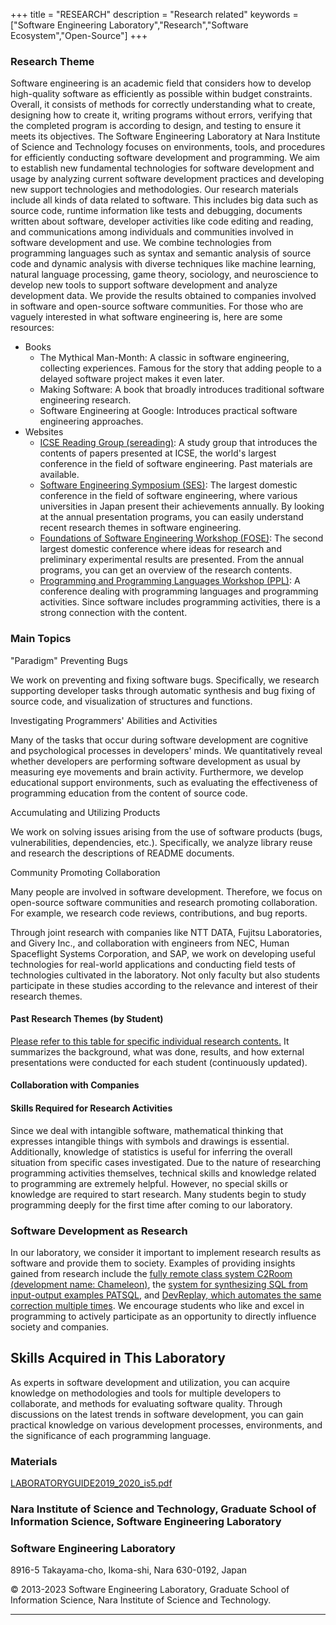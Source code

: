 +++
title = "RESEARCH"
description = "Research related"
keywords = ["Software Engineering Laboratory","Research","Software Ecosystem","Open-Source"]
+++


### Research Theme

Software engineering is an academic field that considers how to develop high-quality software as efficiently as possible within budget constraints. Overall, it consists of methods for correctly understanding what to create, designing how to create it, writing programs without errors, verifying that the completed program is according to design, and testing to ensure it meets its objectives.
The Software Engineering Laboratory at Nara Institute of Science and Technology focuses on environments, tools, and procedures for efficiently conducting software development and programming. We aim to establish new fundamental technologies for software development and usage by analyzing current software development practices and developing new support technologies and methodologies. Our research materials include all kinds of data related to software. This includes big data such as source code, runtime information like tests and debugging, documents written about software, developer activities like code editing and reading, and communications among individuals and communities involved in software development and use. We combine technologies from programming languages such as syntax and semantic analysis of source code and dynamic analysis with diverse techniques like machine learning, natural language processing, game theory, sociology, and neuroscience to develop new tools to support software development and analyze development data. We provide the results obtained to companies involved in software and open-source software communities.
For those who are vaguely interested in what software engineering is, here are some resources:

- Books
    - The Mythical Man-Month: A classic in software engineering, collecting experiences. Famous for the story that adding people to a delayed software project makes it even later.
    - Making Software: A book that broadly introduces traditional software engineering research.
    - Software Engineering at Google: Introduces practical software engineering approaches.
- Websites
    - [ICSE Reading Group (sereading)](https://sites.google.com/site/sereadings): A study group that introduces the contents of papers presented at ICSE, the world's largest conference in the field of software engineering. Past materials are available.
    - [Software Engineering Symposium (SES)](https://ses.sigse.jp/): The largest domestic conference in the field of software engineering, where various universities in Japan present their achievements annually. By looking at the annual presentation programs, you can easily understand recent research themes in software engineering.
    - [Foundations of Software Engineering Workshop (FOSE)](https://fose.jssst.or.jp/): The second largest domestic conference where ideas for research and preliminary experimental results are presented. From the annual programs, you can get an overview of the research contents.
    - [Programming and Programming Languages Workshop (PPL)](https://jssst-ppl.org/workshop): A conference dealing with programming languages and programming activities. Since software includes programming activities, there is a strong connection with the content.


### Main Topics

"Paradigm"
Preventing Bugs

We work on preventing and fixing software bugs.
Specifically, we research supporting developer tasks through automatic synthesis and bug fixing of source code, and visualization of structures and functions.

Investigating Programmers' Abilities and Activities

Many of the tasks that occur during software development are cognitive and psychological processes in developers' minds.
We quantitatively reveal whether developers are performing software development as usual by measuring eye movements and brain activity.
Furthermore, we develop educational support environments, such as evaluating the effectiveness of programming education from the content of source code.

Accumulating and Utilizing Products

We work on solving issues arising from the use of software products (bugs, vulnerabilities, dependencies, etc.).
Specifically, we analyze library reuse and research the descriptions of README documents.

Community
Promoting Collaboration

Many people are involved in software development. Therefore, we focus on open-source software communities and research promoting collaboration. For example, we research code reviews, contributions, and bug reports.

Through joint research with companies like NTT DATA, Fujitsu Laboratories, and Givery Inc., and collaboration with engineers from NEC, Human Spaceflight Systems Corporation, and SAP, we work on developing useful technologies for real-world applications and conducting field tests of technologies cultivated in the laboratory. Not only faculty but also students participate in these studies according to the relevance and interest of their research themes.

#### Past Research Themes (by Student)

[Please refer to this table for specific individual research contents.](https://www.notion.so/NAIST-SE-Lab-Research-Topics-77e46bb69a2648aab97648f1a7603a1f) It summarizes the background, what was done, results, and how external presentations were conducted for each student (continuously updated).

#### Collaboration with Companies

#### Skills Required for Research Activities

Since we deal with intangible software, mathematical thinking that expresses intangible things with symbols and drawings is essential. Additionally, knowledge of statistics is useful for inferring the overall situation from specific cases investigated. Due to the nature of researching programming activities themselves, technical skills and knowledge related to programming are extremely helpful. However, no special skills or knowledge are required to start research. Many students begin to study programming deeply for the first time after coming to our laboratory.

### Software Development as Research

In our laboratory, we consider it important to implement research results as software and provide them to society. Examples of providing insights gained from research include the [fully remote class system C2Room (development name: Chameleon)](http://www.naist.jp/pressrelease/2020/04/007005.html), the [system for synthesizing SQL from input-output examples PATSQL](https://naist-se.github.io/patsql/index.html?lang=jpn), and [DevReplay, which automates the same correction multiple times](https://devreplay.github.io/). We encourage students who like and excel in programming to actively participate as an opportunity to directly influence society and companies.

## Skills Acquired in This Laboratory

As experts in software development and utilization, you can acquire knowledge on methodologies and tools for multiple developers to collaborate, and methods for evaluating software quality. Through discussions on the latest trends in software development, you can gain practical knowledge on various development processes, environments, and the significance of each programming language.

### Materials

[LABORATORYGUIDE2019_2020_is5.pdf](https://s3-us-west-2.amazonaws.com/secure.notion-static.com/f2e9328d-0a05-43df-b104-da89db8f7314/LABORATORYGUIDE2019_2020_is5.pdf)

### Nara Institute of Science and Technology, Graduate School of Information Science, Software Engineering Laboratory

### Software Engineering Laboratory

8916-5 Takayama-cho, Ikoma-shi, Nara 630-0192, Japan

© 2013-2023 Software Engineering Laboratory, Graduate School of Information Science, Nara Institute of Science and Technology.

---
